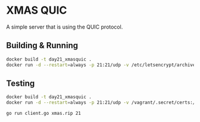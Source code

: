 # XMAS QUIC

A simple server that is using the QUIC protocol.

## Building & Running

```bash
docker build -t day21_xmasquic .
docker run -d --restart=always -p 21:21/udp -v /etc/letsencrypt/archive/xmas.rip:/certs:ro --name=day21 day21_xmasquic
```

## Testing

```bash
docker build -t day21_xmasquic .
docker run -d --restart=always -p 21:21/udp -v /vagrant/.secret/certs:/certs:ro --name=day21 day21_xmasquic
```

```bash
go run client.go xmas.rip 21
```

